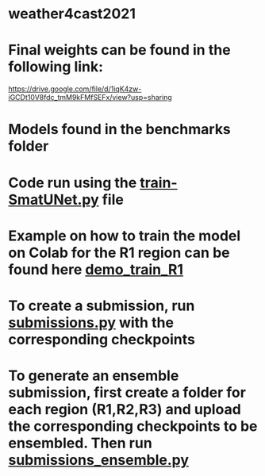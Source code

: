 # weather4cast2021

# Final weights can be found in the following link:

https://drive.google.com/file/d/1iqK4zw-iGCDt10V8fdc_tmM9kFMfSEFx/view?usp=sharing

# Models found in the benchmarks folder
# Code run using the [train-SmatUNet.py](https://github.com/Dauriel/weather4cast2021/blob/main/utils/train-SmatUNet.py) file

# Example on how to train the model on Colab for the R1 region can be found here [demo_train_R1](https://github.com/Dauriel/weather4cast2021/blob/main/demo_train_R1.ipynb)

# To create a submission, run [submissions.py](https://github.com/Dauriel/weather4cast2021/blob/main/utils/submissions.py) with the corresponding checkpoints

# To generate an ensemble submission, first create a folder for each region (R1,R2,R3) and upload the corresponding checkpoints to be ensembled. Then run [submissions_ensemble.py](https://github.com/Dauriel/weather4cast2021/blob/main/utils/submissions_ensemble.py)
